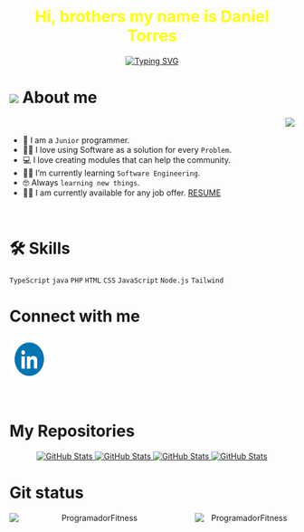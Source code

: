 <h1 align="center" style="color: #FFFF00">Hi, brothers my name is Daniel Torres</h1>

<p align="center">
<a href="https://git.io/typing-svg"><img src="https://readme-typing-svg.herokuapp.com?font=Libre+Barcode+39+Text&size=40&pause=1000&color=1D86A4&center=true&vCenter=true&multiline=true&random=false&width=700&height=200&lines=Systems+engineer+in+training!;Information+systems+technologist!" alt="Typing SVG"  /></a>
</p>
<h1>
   <img src = "https://github.com/7oSkaaa/7oSkaaa/blob/main/Images/about_me.gif?raw=true" width = 50px></picture> About me
</h1>

<picture ><img src="https://github.com/ProgramadorFitness/ProgramadorFitness/blob/main/Img/LebronJ.gif"  align="right"></img></picture>
<br>
- :school: I am a `Junior` programmer.
- :technologist: I love using Software as a solution for every `Problem`.
- :computer: I love creating modules that can  help the community.
- :student: I’m currently learning `Software Engineering`.
- :nerd_face: Always `learning new things`.
- 🧑‍💼 I am currently available for any job offer. [RESUME](https://github.com/ProgramadorFitness/ProgramadorFitness/blob/main/resume/(English).pdf)
<br>

<h1> 🛠️ Skills</h1>

`TypeScript` `java` `PHP` `HTML` `CSS` `JavaScript` `Node.js` `Tailwind`

<h1>Connect with me</h1>
<p><a href="https://www.linkedin.com/in/danieltorres98/" target="blank"><img align="center" src="https://github.com/ProgramadorFitness/ProgramadorFitness/blob/main/Img/Linkedin.gif"  height="80" width="70" /></a>
</p>

<br>
<div>
<h1>My Repositories</h1>
   <p align="center">
   <a href="https://github.com/ProgramadorFitness/ProgramadorFitness">
   <img src="https://github-readme-stats.vercel.app/api/pin/?username=ProgramadorFitness&repo=ProgramadorFitness&theme=tokyonight" alt="GitHub Stats" />  
   </a>
    <a href="https://github.com/ProgramadorFitness/proyect_2024">
   <img src="https://github-readme-stats.vercel.app/api/pin/?username=ProgramadorFitness&repo=proyect_2024&theme=tokyonight" alt="GitHub Stats" />  
   </a>
      <a href="https://programadorfitness.github.io/calculator/">
   <img src="https://github-readme-stats.vercel.app/api/pin/?username=ProgramadorFitness&repo=calculator&theme=tokyonight" alt="GitHub Stats" />  
   </a>
      <a href="https://programadorfitness.github.io/table-ts/">
   <img src="https://github-readme-stats.vercel.app/api/pin/?username=ProgramadorFitness&repo=table-ts&theme=tokyonight" alt="GitHub Stats" />  
   </a>
   </p>
</div>

<h1>Git status</h1>
<p align="center" >
<img align="left" src="https://github-readme-stats.vercel.app/api?username=ProgramadorFitness&include_all_commits=true&count_private=true&show_icons=true&line_height=20&title_color=7A7ADB&icon_color=2234AE&text_color=D3D3D3&bg_color=0,000000,130F40" alt="ProgramadorFitness" width="60%" ">
<img align="right" src="https://github-readme-stats.vercel.app/api/top-langs/?username=ProgramadorFitness&layout=compact&include_all_commits=true&count_private=true&show_icons=true&line_height=20&title_color=7A7ADB&icon_color=2234AE&text_color=D3D3D3&bg_color=0,000000,130F40" alt="ProgramadorFitness" width="35%" >
</p>



